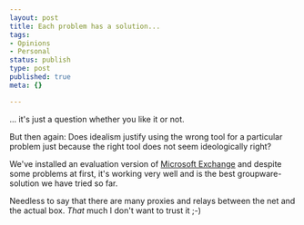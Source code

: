 ```yaml
---
layout: post
title: Each problem has a solution...
tags:
- Opinions
- Personal
status: publish
type: post
published: true
meta: {}

---
```

... it's just a question whether you like it or not.

But then again: Does idealism justify using the wrong tool for a particular problem just because the right tool does not seem ideologically right?

We've installed an evaluation version of <a href="http://www.microsoft.com/exchange">Microsoft Exchange</a> and despite some problems at first, it's working very well and is the best groupware-solution we have tried so far.

Needless to say that there are many proxies and relays between the net and the actual box. *That* much I don't want to trust it ;-)
